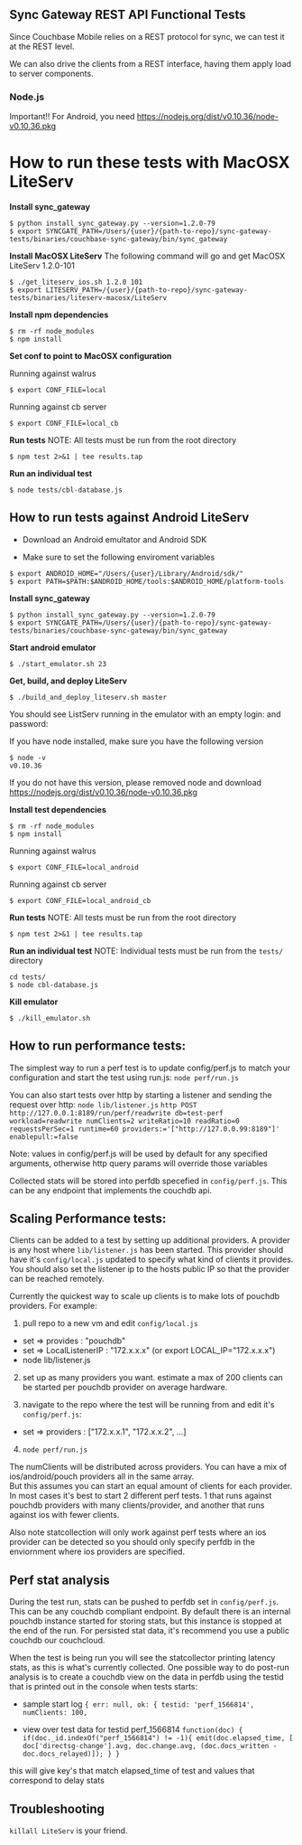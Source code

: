 ## Sync Gateway REST API Functional Tests

Since Couchbase Mobile relies on a REST protocol for sync, we can test it at the REST level.

We can also drive the clients from a REST interface, having them apply load to server components.

### Node.js
Important!! For Android, you need https://nodejs.org/dist/v0.10.36/node-v0.10.36.pkg

# How to run these tests with MacOSX LiteServ

**Install sync_gateway**
```
$ python install_sync_gateway.py --version=1.2.0-79
$ export SYNCGATE_PATH=/Users/{user}/{path-to-repo}/sync-gateway-tests/binaries/couchbase-sync-gateway/bin/sync_gateway
```

**Install MacOSX LiteServ**
The following command will go and get MacOSX LiteServ 1.2.0-101
```
$ ./get_liteserv_ios.sh 1.2.0 101
$ export LITESERV_PATH=/{user}/{path-to-repo}/sync-gateway-tests/binaries/liteserv-macosx/LiteServ
```

**Install npm dependencies**
```
$ rm -rf node_modules
$ npm install
```

**Set conf to point to MacOSX configuration**

Running against walrus
```
$ export CONF_FILE=local
```

Running against cb server
```
$ export CONF_FILE=local_cb
```


**Run tests**
NOTE: All tests must be run from the root directory

```
$ npm test 2>&1 | tee results.tap
```

**Run an individual test**

```
$ node tests/cbl-database.js
```

## How to run tests against Android LiteServ

 - Download an Android emultator and Android SDK

- Make sure to set the following enviroment variables
```
$ export ANDROID_HOME="/Users/{user}/Library/Android/sdk/"
$ export PATH=$PATH:$ANDROID_HOME/tools:$ANDROID_HOME/platform-tools
```

**Install sync_gateway**
```
$ python install_sync_gateway.py --version=1.2.0-79
$ export SYNCGATE_PATH=/Users/{user}/{path-to-repo}/sync-gateway-tests/binaries/couchbase-sync-gateway/bin/sync_gateway
```

**Start android emulator**
```
$ ./start_emulator.sh 23
```

**Get, build, and deploy LiteServ**
```
$ ./build_and_deploy_liteserv.sh master
```

You should see ListServ running in the emulator with an empty login: and password:


If you have node installed, make sure you have the following version
```
$ node -v
v0.10.36
```

If you do not have this version, please removed node and download https://nodejs.org/dist/v0.10.36/node-v0.10.36.pkg

**Install test dependencies**

```
$ rm -rf node_modules
$ npm install
```

Running against walrus
```
$ export CONF_FILE=local_android
```
Running against cb server
```
$ export CONF_FILE=local_android_cb
```

**Run tests**
NOTE: All tests must be run from the root directory

```
$ npm test 2>&1 | tee results.tap
```

**Run an individual test**
NOTE: Individual tests must be run from the `tests/` directory

```
cd tests/
$ node cbl-database.js
```

**Kill emulator**
 ```
 $ ./kill_emulator.sh
 ```

## How to run performance tests:

The simplest way to run a perf test is to update config/perf.js to match your configuration and start the test using run.js:
`node perf/run.js`

You can also start tests over http by starting a listener and sending the request over http:
`node lib/listener.js`
`http POST http://127.0.0.1:8189/run/perf/readwrite db=test-perf workload=readwrite numClients=2 writeRatio=10 readRatio=0 requestsPerSec=1 runtime=60 providers:='["http://127.0.0.99:8189"]' enablepull:=false`

Note: values in config/perf.js will be used by default for any specified arguments, otherwise http query params will override those variables

Collected stats will be stored into perfdb specefied in `config/perf.js`.  This can be any endpoint that implements the couchdb api. 

## Scaling Performance tests:
Clients can be added to a test by setting up additional providers.  A provider is any host where `lib/listener.js` has been started.  This provider should have it's `config/local.js` updated to specify what kind of clients it provides.  You should also set the listener ip to the hosts public IP so that the provider can be reached remotely.  

Currently the quickest way to scale up clients is to make lots of pouchdb providers. For example:

1) pull repo to a new vm and edit `config/local.js`
 * set => provides  : "pouchdb"
 * set => LocalListenerIP : "172.x.x.x"    (or export LOCAL_IP="172.x.x.x")
 * node lib/listener.js

2) set up as many providers you want.  estimate a max of 200 clients can be started per pouchdb provider on average hardware.

3) navigate to the repo where the test will be running from and edit it's `config/perf.js`:
 * set => providers : ["172.x.x.1", "172.x.x.2", ...]
 
4) `node perf/run.js`

The numClients will be distributed across providers.  You can have a mix of ios/android/pouch providers all in the same array.  
But this assumes you can start an equal amount of clients for each provider.  In most cases it's best to start 2 different perf tests.
1 that runs against pouchdb providers with many clients/provider, and another that runs against ios with fewer clients.

Also note statcollection will only work against perf tests where an ios provider can be detected so you should only specify perfdb
in the enviornment where ios providers are specified.

## Perf stat analysis
During the test run, stats can be pushed to perfdb set in `config/perf.js`.  This can be any couchdb compliant endpoint.  By default there is an internal pouchdb instance started for storing stats, but this instance is stopped at the end of the run.  For persisted stat data, it's recommend you use a public couchdb our couchcloud.

When the test is being run you will see the statcollector printing latency stats, as this is what's currently collected.  One possible way to do post-run analysis is to create a couchdb view on the data in perfdb using the testid that is printed out in the console when tests starts:

* sample start log
`{ err: null,
  ok:
   { testid: 'perf_1566814',
     numClients: 100,
`

* view over test data for testid perf_1566814
`function(doc) {
   if(doc._id.indexOf("perf_1566814") != -1){
  	emit(doc.elapsed_time, [ doc['directsg-change'].avg, doc.change.avg, (doc.docs_written - doc.docs_relayed)]);
   }
}`

this will give key's that match elapsed_time of test and values that correspond to delay stats


## Troubleshooting

`killall LiteServ` is your friend.
